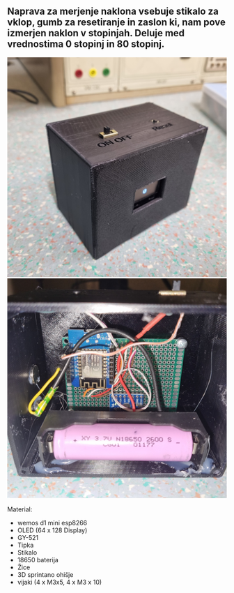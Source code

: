 ## Naprava za merjenje naklona vsebuje stikalo za vklop, gumb za resetiranje in zaslon ki, nam pove izmerjen naklon v stopinjah. Deluje med vrednostima 0 stopinj in 80 stopinj. ##

![alt text](https://raw.githubusercontent.com/TomiHawky/Arduino_gyroscope/main/20220526_080334.jpg)
![alt text](https://raw.githubusercontent.com/TomiHawky/Arduino_gyroscope/main/20220526_080542.jpg)

Material: 
- wemos d1 mini esp8266
- OLED (64 x 128 Display)
- GY-521
- Tipka
- Stikalo
- 18650 baterija
- Žice
- 3D sprintano ohišje
- vijaki (4 x M3x5, 4 x M3 x 10)


